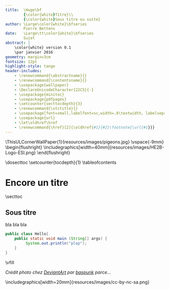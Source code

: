 ```yaml
---
title:  \Huge\bf
		{\color{white}Titre}\\ 
		{\color{white}Sous titre ou suite}
author: \Large\color{white}\bfseries 
		Pierre Bettens
date: 	\Large\tt\color{white}\bfseries 
		Sujet
abstract: |
	\color{white} version 0.1
	\par janvier 2016
geometry: margin=3cm
fontsize: 12pt
highlight-style: tango
header-includes:
	- \renewcommand{\abstractname}{}
	- \renewcommand{\contentsname}{}
	- \usepackage{wallpaper}
	- \DeclareUnicodeCharacter{22C5}{·}
    - \usepackage{minitoc}
	- \usepackage{pdfpages}
	- \setcounter{secttocdepth}{3}
	- \renewcommand{\stctitle}{}
	- \usepackage[font=small,labelfont=sc,width=.8\textwidth, labelsep=endash]{caption}
	- \usepackage{url}
	- \let\oldhref\href
	- \renewcommand{\href}[2]{\oldhref{#1}{#2}\footnote{\url{#1}}} 
---
```


<!-- ajout d'une image et du logo -->
\ThisULCornerWallPaper{1}{resources/images/pigeons.jpg}
\vspace{-9mm}
\begin{flushright}
\includegraphics[width=40mm]{resources/images/HE2B-Logo-ESI.png}
\end{flushright}


\dosecttoc
\setcounter{tocdepth}{1}
\tableofcontents

# Encore un titre

\secttoc

## Sous titre
bla bla bla

```java
public class Hello{
	public static void main (String[] args) { 
		 System.out.println("plop");
	}
}
```



\vfill

*Crédit photo chez [DeviantArt][deviantart] par [baspunk][by] parce…*

\includegraphics[width=20mm]{resources/images/cc-by-nc-sa.png}


[deviantart]:http://deviantart.com
[by]:http://baspunk.deviantart.com/art/the-shit-squad-298522568
